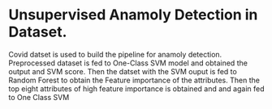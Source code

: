 # Unsupervised Anamoly Detection in Dataset.
Covid datset is used to build the pipeline for anamoly detection.
Preprocessed dataset is fed to One-Class SVM model and obtained the output and SVM score.
Then the datset with the SVM ouput is fed to Random Forest to obtain the Feature importance of the attributes.
Then the top eight attributes of high feature importance is obtained and and again fed to One Class SVM

 
